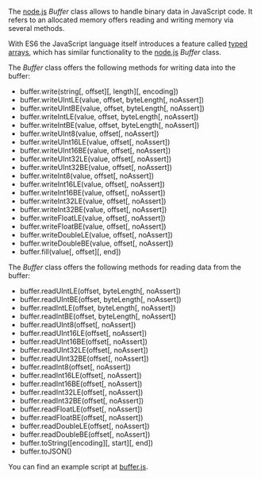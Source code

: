 The [node.js](https://nodejs.org/en/) _Buffer_ class allows to handle binary data in JavaScript code. It refers to an allocated memory offers reading and writing memory via several methods.

With ES6 the JavaScript language itself introduces a feature called [typed arrays](../170_es6/README.md#typed-arrays), which has similar functionality to the [node.js](https://nodejs.org/en/) _Buffer_ class.

The _Buffer_ class offers the following methods for writing data into the buffer:
* buffer.write(string[, offset][, length][, encoding])
* buffer.writeUIntLE(value, offset, byteLength[, noAssert])
* buffer.writeUIntBE(value, offset, byteLength[, noAssert])
* buffer.writeIntLE(value, offset, byteLength[, noAssert])
* buffer.writeIntBE(value, offset, byteLength[, noAssert])
* buffer.writeUInt8(value, offset[, noAssert])
* buffer.writeUInt16LE(value, offset[, noAssert])
* buffer.writeUInt16BE(value, offset[, noAssert])
* buffer.writeUInt32LE(value, offset[, noAssert])
* buffer.writeUInt32BE(value, offset[, noAssert])
* buffer.writeInt8(value, offset[, noAssert])
* buffer.writeInt16LE(value, offset[, noAssert])
* buffer.writeInt16BE(value, offset[, noAssert])
* buffer.writeInt32LE(value, offset[, noAssert])
* buffer.writeInt32BE(value, offset[, noAssert])
* buffer.writeFloatLE(value, offset[, noAssert])
* buffer.writeFloatBE(value, offset[, noAssert])
* buffer.writeDoubleLE(value, offset[, noAssert])
* buffer.writeDoubleBE(value, offset[, noAssert])
* buffer.fill(value[, offset][, end])

The _Buffer_ class offers the following methods for reading data from the buffer:
* buffer.readUIntLE(offset, byteLength[, noAssert])
* buffer.readUIntBE(offset, byteLength[, noAssert])
* buffer.readIntLE(offset, byteLength[, noAssert])
* buffer.readIntBE(offset, byteLength[, noAssert])
* buffer.readUInt8(offset[, noAssert])
* buffer.readUInt16LE(offset[, noAssert])
* buffer.readUInt16BE(offset[, noAssert])
* buffer.readUInt32LE(offset[, noAssert])
* buffer.readUInt32BE(offset[, noAssert])
* buffer.readInt8(offset[, noAssert])
* buffer.readInt16LE(offset[, noAssert])
* buffer.readInt16BE(offset[, noAssert])
* buffer.readInt32LE(offset[, noAssert])
* buffer.readInt32BE(offset[, noAssert])
* buffer.readFloatLE(offset[, noAssert])
* buffer.readFloatBE(offset[, noAssert])
* buffer.readDoubleLE(offset[, noAssert])
* buffer.readDoubleBE(offset[, noAssert])
* buffer.toString([encoding][, start][, end])
* buffer.toJSON()

You can find an example script at [buffer.js](./buffer.js).
